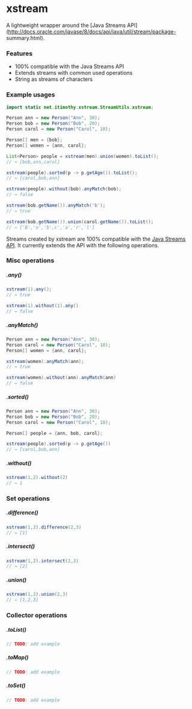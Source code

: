 # xstream
A lightweight wrapper around the [Java Streams
API](http://docs.oracle.com/javase/8/docs/api/java/util/stream/package-
summary.html).

### Features
  - 100% compatible with the Java Streams API
  - Extends streams with common used operations
  - String as streams of characters
 
### Example usages
```java
import static net.itimothy.xstream.StreamUtils.xstream;

Person ann = new Person("Ann", 30);
Person bob = new Person("Bob", 20);
Person carol = new Person("Carol", 10);

Person[] men = {bob};
Person[] women = {ann, carol};

List<Person> people = xstream(men).union(women).toList();
// → [bob,ann,carol]

xstream(people).sorted(p -> p.getAge()).toList();
// → [carol,bob,ann]

xstream(people).without(bob).anyMatch(bob);
// → false

xstream(bob.getName()).anyMatch('b');
// → true

xstream(bob.getName()).union(carol.getName()).toList();
// → ['B','o','b',c','a','r','l']

```
Streams created by xstream are 100% compatible with the [Java Streams
API](http://docs.oracle.com/javase/8/docs/api/java/util/stream/package-summary.html). It currently extends the API with the following operations.

### Misc operations

##### .any()
```java
xstream(1).any();
// → true

xstream(1).without(1).any()
// → false
```

##### .anyMatch()
```java
Person ann = new Person("Ann", 30);
Person carol = new Person("Carol", 10);
Person[] women = {ann, carol};

xstream(women).anyMatch(ann);
// → true

xstream(women).without(ann).anyMatch(ann)
// → false
```

##### .sorted()
```java
Person ann = new Person("Ann", 30);
Person bob = new Person("Bob", 20);
Person carol = new Person("Carol", 10);

Person[] people = {ann, bob, carol};

xstream(people).sorted(p -> p.getAge())
// → [carol,bob,ann]
```

##### .without()
```java
xstream(1,2).without(2)
// → 1
```

### Set operations

##### .difference()
```java
xstream(1,2).difference(2,3)
// → [1]
```

##### .intersect()
```java
xstream(1,2).intersect(2,3)
// → [2]
```

##### .union()
```java
xstream(1,2).union(2,3)
// → [1,2,3]
```

### Collector operations

##### .toList()
```java
// TODO: add example
```

##### .toMap()
```java
// TODO: add example
```

##### .toSet()
```java
// TODO: add example
```

